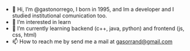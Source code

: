 - 👋 Hi, I’m @gastonorrego, I born in 1995, and Im a developer and I studied institutional comunication too.
- 👀 I’m interested in learn
- 🌱 I’m currently learning backend (c++, java, python) and frontend (js, css, html)
- 📫 How to reach me by send me a mail at gasorrand@gmail.com


